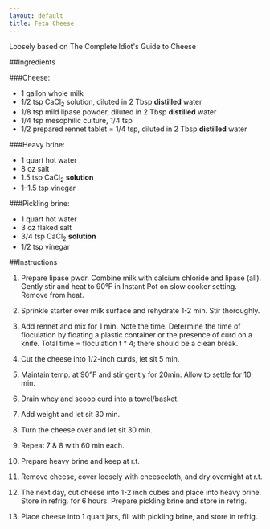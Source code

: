 ```yaml
---
layout: default
title: Feta Cheese
---
```


Loosely based on The Complete Idiot's Guide to Cheese

##Ingredients

###Cheese:

* 1 gallon whole milk
* 1/2 tsp CaCl<sub>2</sub> solution, diluted in 2 Tbsp **distilled** water
* 1/8 tsp mild lipase powder, diluted in 2 Tbsp **distilled** water
* 1/4 tsp mesophilic culture, 1/4 tsp
* 1/2 prepared rennet tablet = 1/4 tsp, diluted in 2 Tbsp **distilled** water

###Heavy brine:

* 1 quart hot water
* 8 oz salt
* 1.5 tsp CaCl<sub>2</sub> **solution**
* 1–1.5 tsp vinegar

###Pickling brine:

* 1 quart hot water
* 3 oz flaked salt
* 3/4 tsp CaCl<sub>2</sub> **solution**
* 1/2 tsp vinegar

##Instructions
1. Prepare lipase pwdr. Combine milk with calcium chloride and lipase (all). Gently stir and heat to 90°F in Instant Pot on slow cooker setting. Remove from heat.
2. Sprinkle starter over milk surface and rehydrate 1-2 min. Stir thoroughly.
3. Add rennet and mix for 1 min. Note the time. Determine the time of floculation by floating a plastic container or the presence of curd on a knife. Total time = floculation t * 4; there should be a clean break.
4. Cut the cheese into 1/2-inch curds, let sit 5 min.
5. Maintain temp. at 90°F and stir gently for 20min. Allow to settle for 10 min.
6. Drain whey and scoop curd into a towel/basket.
7. Add weight and let sit 30 min.
8. Turn the cheese over and let sit 30 min.
9. Repeat 7 & 8 with 60 min each.
10. Prepare heavy brine and keep at r.t.
10. Remove cheese, cover loosely with cheesecloth, and dry overnight at r.t.

11. The next day, cut cheese into 1-2 inch cubes and place into heavy brine. Store in refrig. for 6 hours. Prepare pickling brine and store in refrig.

12. Place cheese into 1 quart jars, fill with pickling brine, and store in refrig.
